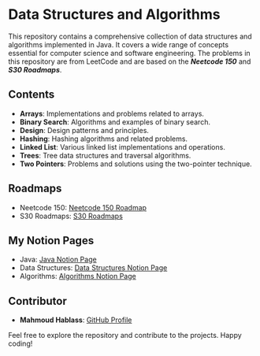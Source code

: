 # Data Structures and Algorithms

This repository contains a comprehensive collection of data structures and algorithms implemented in Java. It covers a wide range of concepts essential for computer science and software engineering.
The problems in this repository are from LeetCode and are based on the ***Neetcode 150*** and ***S30 Roadmaps***.

## Contents

- **Arrays**: Implementations and problems related to arrays.
- **Binary Search**: Algorithms and examples of binary search.
- **Design**: Design patterns and principles.
- **Hashing**: Hashing algorithms and related problems.
- **Linked List**: Various linked list implementations and operations.
- **Trees**: Tree data structures and traversal algorithms.
- **Two Pointers**: Problems and solutions using the two-pointer technique.

## Roadmaps

- Neetcode 150: [Neetcode 150 Roadmap](https://neetcode.io/roadmap)
- S30 Roadmaps: [S30 Roadmaps](https://docs.google.com/spreadsheets/u/0/d/1O_qwBKEESxXos-4auFjiU56RemuF2Fic--Mm7ABPvHA/htmlview)

## My Notion Pages
- Java: [Java Notion Page](https://walnut-crocus-562.notion.site/Java-4dfb0c26fa904f36b104a006d009c6af?pvs=4)
- Data Structures: [Data Structures Notion Page](https://walnut-crocus-562.notion.site/Data-Structures-a9df3164e6564c97a6277199a470125b?pvs=4)
- Algorithms: [Algorithms Notion Page](https://walnut-crocus-562.notion.site/Algorithms-12a6ce80c316800ea2ceca52df7be04d?pvs=4)

## Contributor

- **Mahmoud Hablass**: [GitHub Profile](https://github.com/MaHmoudHaBlaSs)

Feel free to explore the repository and contribute to the projects. Happy coding!
